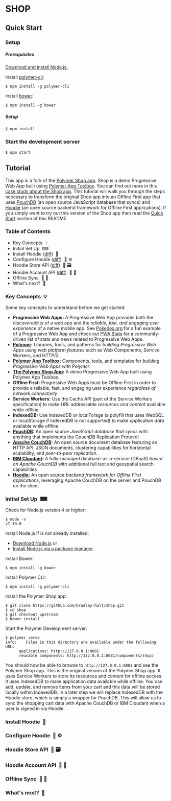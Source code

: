 # SHOP

## Quick Start

### Setup

##### Prerequisites

[Download and install Node.js.](https://nodejs.org/en/download/)

Install [polymer-cli](https://github.com/Polymer/polymer-cli):

    $ npm install -g polymer-cli

Install [bower](https://bower.io/):

    $ npm install -g bower

##### Setup

    $ npm install

### Start the development server

    $ npm start

## Tutorial

This app is a fork of the [Polymer Shop app](https://github.com/Polymer/shop). Shop is a demo Progressive Web App built using [Polymer App Toolbox](https://www.polymer-project.org/2.0/toolbox/). You can find out more in this [case study about the Shop app](https://www.polymer-project.org/2.0/toolbox/case-study). This tutorial will walk you through the steps necessary to transform the original Shop app into an Offline First app that uses [PouchDB](https://pouchdb.com/) (an open source JavaScript database that syncs) and [Hoodie](http://hood.ie/) (an open source backend framework for Offline First applications). If you simply want to try out this version of the Shop app then read the [Quick Start](#quick-start) section of this README.

### Table of Contents

* Key Concepts&nbsp;&nbsp;💡
* Initial Set Up&nbsp;&nbsp;⌨
* Install Hoodie ([diff](https://github.com/bradley-holt/shop/compare/upstream...bradley-holt:01-install-hoodie))&nbsp;&nbsp;🐶
* Configure Hoodie ([diff](https://github.com/bradley-holt/shop/compare/01-install-hoodie...bradley-holt:02-configure-hoodie
))&nbsp;&nbsp;🐶  ⚙
* Hoodie Store API ([diff](https://github.com/bradley-holt/shop/compare/02-configure-hoodie...bradley-holt:03-hoodie-store))&nbsp;&nbsp;🐶 🗃
* Hoodie Account API ([diff](https://github.com/bradley-holt/shop/compare/03-hoodie-store...bradley-holt:04-hoodie-account))&nbsp;&nbsp;🐶 👤
* Offline Sync&nbsp;&nbsp;🐶 🔄
* What's next?&nbsp;&nbsp;🤔

### Key Concepts&nbsp;&nbsp;💡

Some key concepts to understand before we get started:

* **Progressive Web Apps:** A Progressive Web App provides both the discoverability of a web app and the *reliable, fast, and engaging user experience* of a native mobile app. See [Pokedex.org](https://www.pokedex.org/) for a fun example of a Progressive Web App and check out [PWA Stats](https://www.pwastats.com/) for a community-driven list of stats and news related to Progressive Web Apps.
* **[Polymer](https://www.polymer-project.org/):** Libraries, tools, and patterns for *building Progressive Web Apps using web platform features* such as Web Components, Service Workers, and HTTP/2.
* **[Polymer App Toolbox](https://www.polymer-project.org/2.0/toolbox/):** Components, tools, and templates for *building Progressive Web Apps with Polymer*.
* **[The Polymer Shop App](https://github.com/Polymer/shop):** A demo Progressive Web App built using Polymer App Toolbox.
* **Offline First:** Progressive Web Apps must be Offline First in order to provide a reliable, fast, and engaging user experience *regardless of network connectivity*.
* **Service Workers:** Use the Cache API (part of the Service Workers specification) to make URL addressable *resources and content* available while offline.
* **IndexedDB:** Use IndexedDB or localForage (a polyfill that uses WebSQL or localStorage if IndexedDB is not supported) to make *application data* available while offline.
* **[PouchDB](https://pouchdb.com/):** An open source *JavaScript database that syncs* with anything that implements the CouchDB Replication Protocol.
* **[Apache CouchDB](http://couchdb.apache.org/):** An open source document database featuring an HTTP API, JSON documents, clustering capabilities for horizontal scalability, and *peer-to-peer replication*.
* **[IBM Cloudant](https://cloudant.com/):** A fully-managed database-as-a-service (DBaaS) *based on Apache CouchDB* with additional full text and geospatial search capabilities
* **[Hoodie](http://hood.ie/):** An open source *backend framework for Offline First applications*, leveraging Apache CouchDB on the server and PouchDB on the client

### Initial Set Up&nbsp;&nbsp;⌨

Check for Node.js version 4 or higher:

```
$ node -v
v7.10.0
```

Install Node.js if is not already installed:

* [Download Node.js](https://nodejs.org/en/download/) or
* [Install Node.js via a package manager](https://nodejs.org/en/download/package-manager/)

Install Bower:

```
$ npm install -g bower
```

Install Polymer CLI:

```
$ npm install -g polymer-cli
```

Install the Polymer Shop app:

```
$ git clone https://github.com/bradley-holt/shop.git
$ cd shop
$ git checkout upstream
$ bower install
```

Start the Polymer Development server:

```
$ polymer serve
info:    Files in this directory are available under the following URLs
      applications: http://127.0.0.1:8081
      reusable components: http://127.0.0.1:8081/components/shop/
```

You should now be able to browse to `http://127.0.0.1:8081` and see the Polymer Shop app. This is the original version of the Polymer Shop app. It uses Service Workers to store its resources and content for offline access. It uses IndexedDB to make application data available while offline. You can add, update, and remove items from your cart and this data will be stored locally within IndexedDB. In a later step we will replace IndexedDB with the Hoodie store, which is simply a wrapper for PouchDB. This will allow us to sync the shopping cart data with Apache CouchDB or IBM Cloudant when a user is signed in via Hoodie. 

### Install Hoodie&nbsp;&nbsp;🐶



### Configure Hoodie&nbsp;&nbsp;🐶  ⚙



### Hoodie Store API&nbsp;&nbsp;🐶 🗃



### Hoodie Account API&nbsp;&nbsp;🐶 👤



### Offline Sync&nbsp;&nbsp;🐶 🔄



### What's next?&nbsp;&nbsp;🤔



